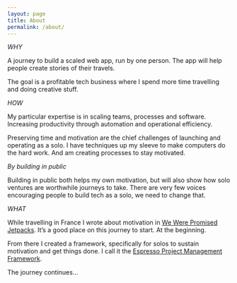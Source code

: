 ```yaml
---
layout: page
title: About
permalink: /about/
---
```


_WHY_

A journey to build a scaled web app, run by one person.
The app will help people create stories of their travels.

The goal is a profitable tech business where I spend more time travelling and doing creative stuff.

_HOW_

My particular expertise is in scaling teams, processes and software.
Increasing productivity through automation and operational efficiency.

Preserving time and motivation are the chief challenges of launching and operating as a solo.
I have techniques up my sleeve to make computers do the hard work.
And am creating processes to stay motivated.

_By building in public_

Building in public both helps my own motivation, but will also show how solo ventures are worthwhile journeys to take.
There are very few voices encouraging people to build tech as a solo, we need to change that.

_WHAT_

While travelling in France I wrote about motivation in [We Were Promised Jetpacks](/_posts/2023-11-02-we-were-promised-jetpacks.markdown).
It’s a good place on this journey to start.
At the beginning.

From there I created a framework, specifically for solos to sustain motivation and get things done.
I call it the [Espresso Project Management Framework](/_posts/2023-11-03-espresso-project-management.markdown).

The journey continues…

